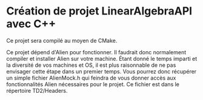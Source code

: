 # Création de projet LinearAlgebraAPI avec C++

Ce projet sera compilé au moyen de CMake. 

Ce projet dépend d'Alien pour fonctionner. Il faudrait donc normalement compiler et installer Alien sur votre machine. Étant donné le temps imparti et la diversité de vos machines et OS, il est plus raisonnable de ne pas envisager cette étape dans un premier temps. Vous pourrez donc récupérer un simple fichier AlienMock.h qui feindra de vous donner accès aux fonctionnalités Alien nécessaires pour le projet. Ce fichier est dans le répertoire TD2/Headers. 
